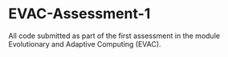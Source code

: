 # EVAC-Assessment-1
All code submitted as part of the first assessment in the module Evolutionary and Adaptive Computing (EVAC).
